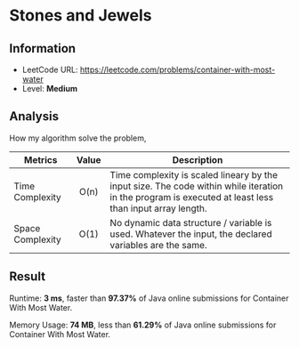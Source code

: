 # Stones and Jewels

## Information

- LeetCode URL: https://leetcode.com/problems/container-with-most-water
- Level: **Medium**

## Analysis

How my algorithm solve the problem,

| Metrics | Value | Description |
| --- |:---:|----|
| Time Complexity | O(n) | Time complexity is scaled lineary by the input size. The code within while iteration in the program is executed at least less than input array length. |
| Space Complexity | O(1) | No dynamic data structure / variable is used. Whatever the input, the declared variables are the same. |

## Result

Runtime: **3 ms**, faster than **97.37%** of Java online submissions for Container With Most Water.

Memory Usage: **74 MB**, less than **61.29%** of Java online submissions for Container With Most Water.